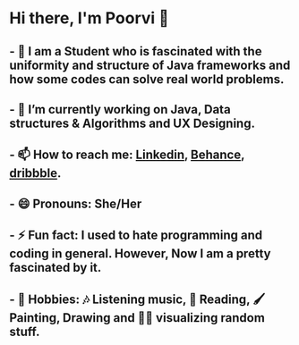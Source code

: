 # Hi there, I'm Poorvi 👋




## - :star_struck: I am a Student who is fascinated with the uniformity and structure of Java frameworks and how some codes can solve real world    problems.
## - 🔭 I’m currently working on Java, Data structures & Algorithms and UX Designing.
## - 📫 How to reach me: [Linkedin](https://www.linkedin.com/in/poorvi-nill-803725212/), [Behance](https://www.behance.net/justPoorvi), [dribbble](https://dribbble.com/Poorvi_7).
## - 😄 Pronouns: She/Her 
## - ⚡ Fun fact: I used to hate programming and coding in general. However, Now I am a pretty fascinated by it.
## - :art: Hobbies: :notes: Listening music, :notebook_with_decorative_cover: Reading, :paintbrush: Painting, Drawing and :face_in_clouds: visualizing random stuff.
